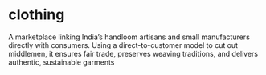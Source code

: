 # clothing
A marketplace linking India’s handloom artisans and small manufacturers directly with consumers. Using a direct-to-customer model to cut out middlemen, it ensures fair trade, preserves weaving traditions, and delivers authentic, sustainable garments
